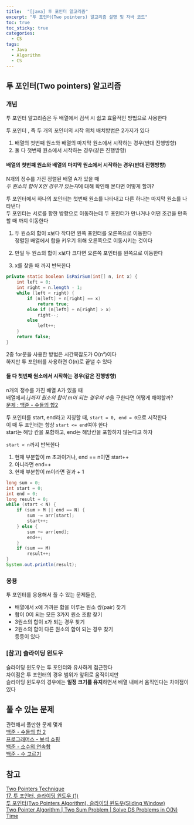 ```yaml
---
title:  "[java] 투 포인터 알고리즘"
excerpt: "투 포인터(Two pointers) 알고리즘 설명 및 자바 코드"
toc: true
toc_sticky: true
categories:
  - CS
tags:
  - Java
  - Algorithm
  - CS
---
```

## 투 포인터(Two pointers) 알고리즘  
### 개념  
투 포인터 알고리즘은 두 배열에서 검색 시 쉽고 효율적인 방법으로 사용한다  

투 포인터 , 즉 두 개의 포인터의 시작 위치 배치방법은 2가지가 있다  
1) 배열의 첫번째 원소와 배열의 마지막 원소에서 시작하는 경우(반대 진행방향)  
2) 둘 다 첫번째 원소에서 시작하는 경우(같은 진행방향)  


#### 배열의 첫번째 원소와 배열의 마지막 원소에서 시작하는 경우(반대 진행방향)  
N개의 정수를 가진 정렬된 배열 A가 있을 때  
*두 원소의 합이 X인 경우가 있는지*에 대해 확인해 본다면 어떻게 할까?  


투 포인터에서 하나의 포인터는 첫번째 원소를 나타내고 다른 하나는 마지막 원소를 나타낸다  
두 포인터는 서로를 향한 방향으로 이동하는데 두 포인터가 만나거나 어떤 조건을 만족할 때 까지 이동한다  


1) 두 원소의 합이 x보다 작다면 왼쪽 포인터를 오른쪽으로 이동한다  
정렬된 배열에서 합을 키우기 위해 오른쪽으로 이동시키는 것이다  

2) 만일 두 원소의 합이 x보다 크다면 오른쪽 포인터를 왼쪽으로 이동한다  
3) x를 찾을 때 까지 반복한다  

```java
private static boolean isPairSum(int[] n, int x) {
	int left = 0;
	int right = n.length - 1;
	while (left < right) {
		if (n[left] + n[right] == x)
			return true;
		else if (n[left] + n[right] > x)
			right--;
		else
			left++;
	}
	return false;
}
```
2중 for문을 사용한 방법은 시간복잡도가 O(n²)이다  
하지만 투 포인터를 사용하면 O(n)로 끝낼 수 있다  



#### 둘 다 첫번째 원소에서 시작하는 경우(같은 진행방향)  
n개의 정수를 가진 배열 A가 있을 때  
배열에서 *i,j까지 원소의 합이 m이 되는 경우의 수*을 구한다면 어떻게 해야할까?  
[문제 : 백준 - 수들의 합2](https://www.acmicpc.net/problem/2003)  


두 포인터를 start, end라고 지칭할 때, `start = 0, end = 0`으로 시작한다  
이 때 두 포인터는 항상 `start <= end`여야 한다  
start는 해당 칸을 포함하고, end는 해당칸을 포함하지 않는다고 하자  

`start < n`까지 반복한다  
   1) 현재 부분합이 m 초과이거나, end == n이면 start++  
   2) 아니라면 end++  
   3) 현재 부분합이 m이라면 결과 + 1  


```java
long sum = 0;
int start = 0;
int end = 0;
long result = 0;
while (start < N) {
	if (sum > M || end == N) {
		sum -= arr[start];
		start++;
	} else {
		sum += arr[end];
		end++;
	}
	if (sum == M)
		result++;
}
System.out.println(result);
```

### 응용  
투 포인터를 응용해서 풀 수 있는 문제들은,  
* 배열에서 x에 가까운 합을 이루는 원소 쌍(pair) 찾기  
* 합이 0이 되는 모든 3가지 원소 조합 찾기  
* 3원소의 합이 x가 되는 경우 찾기  
* 2원소의 합이 다른 원소의 합이 되는 경우 찾기  
등등이 있다  


### [참고] 슬라이딩 윈도우  
슬라이딩 윈도우는 투 포인터와 유사하게 접근한다  
차이점은 투 포인터의 경우 범위가 앞뒤로 움직이지만  
슬라이딩 윈도우의 경우에는 **일정 크기를 유지**하면서 배열 내에서 움직인다는 차이점이 있다  


## 풀 수 있는 문제  
관련해서 풀만한 문제 몇개   
[백준 - 수들의 합 2](https://www.acmicpc.net/problem/2003)  
[프로그래머스 - 보석 쇼핑](https://programmers.co.kr/learn/courses/30/lessons/67258)  
[백준 - 소수의 연속합](https://www.acmicpc.net/problem/1644)   
[백준 - 수 고르기](https://www.acmicpc.net/problem/2230)   


## 참고  
[Two Pointers Technique](https://www.geeksforgeeks.org/two-pointers-technique/)  
[17. 투 포인터, 슬라이딩 윈도우 (1)](https://code0xff.tistory.com/128)  
[투 포인터(Two Pointers Algorithm), 슬라이딩 윈도우(Sliding Window)](https://m.blog.naver.com/kks227/220795165570)  
[Two Pointer Algorithm | Two Sum Problem | Solve DS Problems in O(N) Time](https://www.youtube.com/watch?v=2wVjt3yhGwg)  